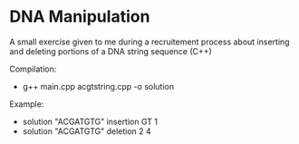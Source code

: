 # DNA Manipulation
A small exercise given to me during a recruitement process about inserting and deleting portions of a DNA string sequence (C++)

 Compilation: 
 * g++ main.cpp acgtstring.cpp -o solution
 
 Example:
 
 * solution "ACGATGTG" insertion GT 1
 * solution "ACGATGTG" deletion 2 4
